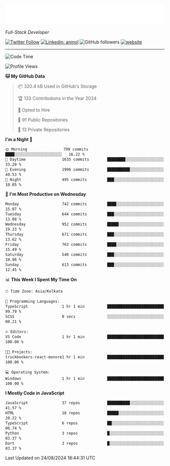 <!-- START:readme-typing -->
<img src="readme-typing.svg" />
<!-- END:readme-typing -->

<p><em>Full-Stack Developer</em></p>

[![Twitter Follow](https://img.shields.io/twitter/follow/tonalmathew?style=flat)](https://twitter.com/intent/follow?screen_name=tonalmathew)
[![Linkedin: anmol](https://img.shields.io/badge/tonal-mathew?style=flat-square&logo=Linkedin&logoColor=white&link=https://www.linkedin.com/in/tonal-mathew/)](https://www.linkedin.com/in/tonal-mathew/)
![GitHub followers](https://img.shields.io/github/followers/tonalmathew?label=Follow&style=social)
[![website](https://img.shields.io/badge/Website-46a2f1.svg?&style=flat-square&logo=Google-Chrome&logoColor=white&link=http://tonalmathew.github.io/)](http://tonalmathew.github.io/)

---
<!--START_SECTION:waka-->
![Code Time](http://img.shields.io/badge/Code%20Time-1%2C346%20hrs%2054%20mins-blue)

![Profile Views](http://img.shields.io/badge/Profile%20Views-0-blue)

**🐱 My GitHub Data** 

> 📦 320.4 kB Used in GitHub's Storage 
 > 
> 🏆 133 Contributions in the Year 2024
 > 
> 💼 Opted to Hire
 > 
> 📜 91 Public Repositories 
 > 
> 🔑 13 Private Repositories 
 > 
**I'm a Night 🦉** 

```text
🌞 Morning                799 commits         ████░░░░░░░░░░░░░░░░░░░░░   16.22 % 
🌆 Daytime                1635 commits        ████████░░░░░░░░░░░░░░░░░   33.20 % 
🌃 Evening                1996 commits        ██████████░░░░░░░░░░░░░░░   40.53 % 
🌙 Night                  495 commits         ███░░░░░░░░░░░░░░░░░░░░░░   10.05 % 
```
📅 **I'm Most Productive on Wednesday** 

```text
Monday                   742 commits         ████░░░░░░░░░░░░░░░░░░░░░   15.07 % 
Tuesday                  644 commits         ███░░░░░░░░░░░░░░░░░░░░░░   13.08 % 
Wednesday                952 commits         █████░░░░░░░░░░░░░░░░░░░░   19.33 % 
Thursday                 671 commits         ███░░░░░░░░░░░░░░░░░░░░░░   13.62 % 
Friday                   763 commits         ████░░░░░░░░░░░░░░░░░░░░░   15.49 % 
Saturday                 540 commits         ███░░░░░░░░░░░░░░░░░░░░░░   10.96 % 
Sunday                   613 commits         ███░░░░░░░░░░░░░░░░░░░░░░   12.45 % 
```


📊 **This Week I Spent My Time On** 

```text
🕑︎ Time Zone: Asia/Kolkata

💬 Programming Languages: 
TypeScript               1 hr 1 min          █████████████████████████   99.79 % 
SCSS                     0 secs              ░░░░░░░░░░░░░░░░░░░░░░░░░   00.21 % 

🔥 Editors: 
VS Code                  1 hr 1 min          █████████████████████████   100.00 % 

🐱‍💻 Projects: 
truckbookers-react-monore1 hr 1 min          █████████████████████████   100.00 % 

💻 Operating System: 
Windows                  1 hr 1 min          █████████████████████████   100.00 % 
```

**I Mostly Code in JavaScript** 

```text
JavaScript               37 repos            ██████████░░░░░░░░░░░░░░░   41.57 % 
HTML                     18 repos            █████░░░░░░░░░░░░░░░░░░░░   20.22 % 
TypeScript               6 repos             ██░░░░░░░░░░░░░░░░░░░░░░░   06.74 % 
Python                   3 repos             █░░░░░░░░░░░░░░░░░░░░░░░░   03.37 % 
Dart                     3 repos             █░░░░░░░░░░░░░░░░░░░░░░░░   03.37 % 
```




 Last Updated on 24/08/2024 18:44:31 UTC
<!--END_SECTION:waka-->
